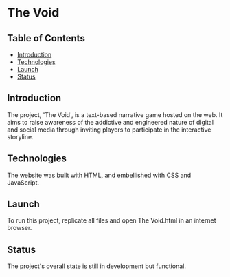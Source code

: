 # The Void

## Table of Contents
* [Introduction](#introduction)
* [Technologies](#technologies)
* [Launch](#launch)
* [Status](#status)


## Introduction
The project, 'The Void', is a text-based narrative game hosted on the web. It aims to raise awareness of the addictive and engineered nature of digital and social media through inviting players to participate in the interactive storyline.

## Technologies
The website was built with HTML, and embellished with CSS and JavaScript. 

## Launch
To run this project, replicate all files and open The Void.html in an internet browser.

## Status
The project's overall state is still in development but functional.
